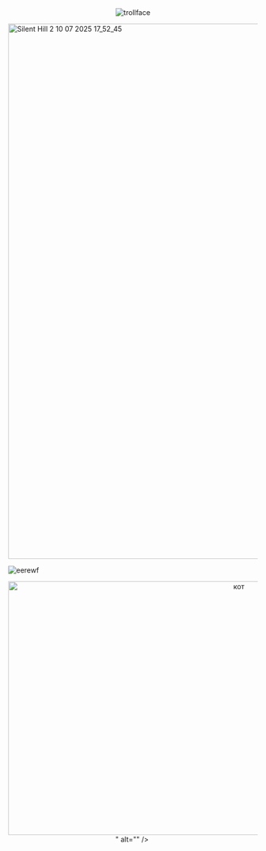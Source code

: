 ## 

<p align="center">
  <img src="https://komarev.com/ghpvc/?username=usslh&label=trollface&color=c8c3bd" alt="trollface" />
</p>

<img width="1920" height="1080" alt="Silent Hill 2   10 07 2025 17_52_45" src="https://github.com/user-attachments/assets/1118d88c-1830-46a7-ab8e-b3f7c9c6cdf3" />


![eerewf](https://64.media.tumblr.com/cea530748d95a22ef42d8a43a0c8ad11/1bb1188b9f039f48-f5/s75x75_c1/ab6f5e4a1c40f27aa1d4d1f982feef58b65e5c0b.gifv)



<p style="text-align: center; margin: 0;">
  <img src="https://64.media.tumblr.com/6fdd0d5f3aa482aa2b119666858b2fae/91d09dddd647fc1b-23/s540x810/6111880248270993ae60f40e6badb599553c1080.pnj" alt="" />
  <img width="916" height="512" alt="кот" src="https://github.com/user-attachments/assets/6aa4e0bd-ce63-4a47-96a9-cbde358923e7" />
" alt="" />
  <img src="https://64.media.tumblr.com/f1c908d6b3fd79305733a556bb7ad330/91d09dddd647fc1b-4c/s540x810/1facdeab93e90d3d1a653666cb7f7542ed8cac55.pnj" alt="" />
</p>


